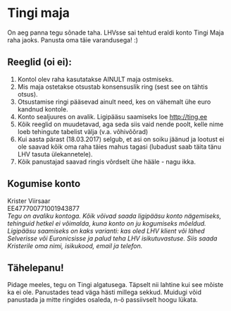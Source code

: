# Tingi maja

On aeg panna tegu sõnade taha. LHVsse sai tehtud eraldi konto Tingi Maja raha jaoks. Panusta oma täie varandusega! :)

## Reeglid (oi ei):

1. Kontol olev raha kasutatakse AINULT maja ostmiseks.
1. Mis maja ostetakse otsustab konsensuslik ring (sest see on tähtis otsus).
1. Otsustamise ringi pääsevad ainult need, kes on vähemalt ühe euro kandnud kontole.
1. Konto sealjuures on avalik. Ligipääsu saamiseks loe http://ting.ee
1. Kõik reeglid on muudetavad, aga seda siis vaid nende poolt, kelle nime loeb tehingute tabelist välja (v.a. võhivõõrad)
1. Kui aasta pärast (18.03.2017) selgub, et asi on soiku jäänud ja lootust ei ole saavad kõik oma raha täies mahus tagasi (lubadust saab täita tänu LHV tasuta ülekannetele).
1. Kõik panustajad saavad ringis võrdselt ühe hääle - nagu ikka.

## Kogumise konto

Krister Viirsaar  
EE477700771001943877  
*Tegu on avaliku kontoga. Kõik võivad saada ligipääsu konto nägemiseks, tehinguid hetkel ei võimalda, kuna konto on ju kogumiseks mõeldud. Ligipääsu saamiseks on kaks varianti: kas oled LHV klient või lähed Selverisse või Euronicsisse ja palud teha LHV isikutuvastuse. Siis saada Kristerile oma nimi, isikukood, email ja telefon.*

## Tähelepanu!

Pidage meeles, tegu on Tingi algatusega. Täpselt nii lahtine kui see mõiste ka ei ole. Panustades tead väga hästi millega sekkud. Muidugi võid panustada ja mitte ringides osaleda, n-ö passiivselt hoogu lükata.
